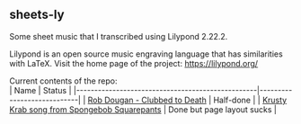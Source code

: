 ## sheets-ly

Some sheet music that I transcribed using Lilypond 2.22.2.  

Lilypond is an open source music engraving language that has similarities with LaTeX. Visit the home page of the project: https://lilypond.org/

Current contents of the repo:  
| Name                                             | Status                     |
|--------------------------------------------------|----------------------------|
| [Rob Dougan - Clubbed to Death][1]               | Half-done                  |
| [Krusty Krab song from Spongebob Squarepants][2] | Done but page layout sucks |

[1]: https://github.com/deqyra/sheets-ly/blob/master/Rob%20Dougan%20-%20Clubbed%20to%20Death/piano.pdf
[2]: https://github.com/deqyra/sheets-ly/blob/master/Spongebob%20Squarepants%20-%20Krusty%20Krab%20song/recorder.pdf
